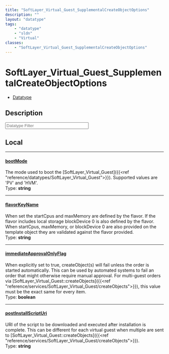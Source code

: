```yaml
---
title: "SoftLayer_Virtual_Guest_SupplementalCreateObjectOptions"
description: ""
layout: "datatype"
tags:
    - "datatype"
    - "sldn"
    - "Virtual"
classes:
    - "SoftLayer_Virtual_Guest_SupplementalCreateObjectOptions"
---
```


# SoftLayer_Virtual_Guest_SupplementalCreateObjectOptions
<div id='service-datatype'>
    <ul id='sldn-reference-tabs'>
        <li id='datatype'> <a href='/reference/datatypes/SoftLayer_Virtual_Guest_SupplementalCreateObjectOptions' >Datatype</a></li>
    </ul>
</div>

## Description 








<!-- Filer BEGIN -->
<div class="view-filters">
        <div class="clearfix">
            <div class="search-input-box">
                <input placeholder="Datatype Filter" onkeyup="titleSearch(inputId='prop-input', divId='properties', elementClass='prop-row')" 
                    type="text" id="prop-input" value="" size="30" maxlength="128" class="form-text">
            </div>
        </div>
</div>
<!-- Filer END -->

<div id="properties" class="content">
<div id="localProperties" class="prop-content" >

## Local
<div class="prop-row">

-----
[bootMode]: #bootmode
#### [bootMode]
The mode used to boot the [SoftLayer_Virtual_Guest]({{<ref "reference/datatypes/SoftLayer_Virtual_Guest">}}).  Supported values are 'PV' and 'HVM'.   
<span class="type-label">Type: </span>**string**  



</div>
<div class="prop-row">

-----
[flavorKeyName]: #flavorkeyname
#### [flavorKeyName]
When set the startCpus and maxMemory are defined by the flavor. If the flavor includes local storage blockDevice 0 is also defined by the flavor. When startCpus, maxMemory, or blockDevice 0 are also provided on the template object they are validated against the flavor provided.   
<span class="type-label">Type: </span>**string**  



</div>
<div class="prop-row">

-----
[immediateApprovalOnlyFlag]: #immediateapprovalonlyflag
#### [immediateApprovalOnlyFlag]
When explicitly set to true, createObject(s) will fail unless the order is started automatically. This can be used by automated systems to fail an order that might otherwise require manual approval. For multi-guest orders via [SoftLayer_Virtual_Guest::createObjects]({{<ref "reference/services/SoftLayer_Virtual_Guest/createObjects">}}), this value must be the exact same for every item.   
<span class="type-label">Type: </span>**boolean**  



</div>
<div class="prop-row">

-----
[postInstallScriptUri]: #postinstallscripturi
#### [postInstallScriptUri]
URI of the script to be downloaded and executed after installation is complete. This can be different for each virtual guest when multiple are sent to [SoftLayer_Virtual_Guest::createObjects]({{<ref "reference/services/SoftLayer_Virtual_Guest/createObjects">}}).   
<span class="type-label">Type: </span>**string**  



</div>
</div>
<!-- LOCAL PROPERTY END -->

</div>


